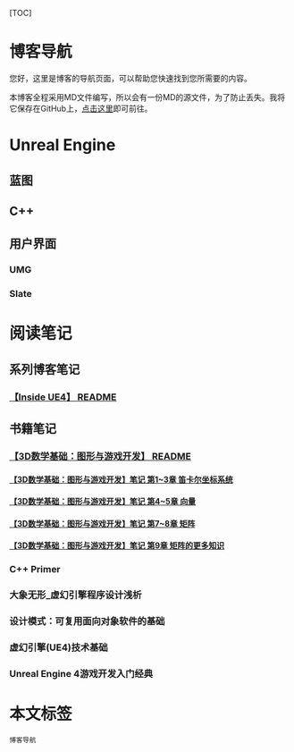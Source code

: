 [TOC]

# 博客导航

您好，这里是博客的导航页面，可以帮助您快速找到您所需要的内容。

本博客全程采用MD文件编写，所以会有一份MD的源文件，为了防止丢失。我将它保存在GitHub上，[点击这里](https://github.com/sin998/Blog)即可前往。

# Unreal Engine



## 蓝图



## C++



## 用户界面

### UMG



### Slate



# 阅读笔记

## 系列博客笔记

### [【Inside UE4】 README](https://www.cnblogs.com/sin998/p/15235687.html)



## 书籍笔记

### [【3D数学基础：图形与游戏开发】 README](https://www.cnblogs.com/sin998/p/15235598.html)

#### [【3D数学基础：图形与游戏开发】笔记 第1~3章 笛卡尔坐标系统](https://www.cnblogs.com/sin998/p/15221153.html)

#### [【3D数学基础：图形与游戏开发】笔记 第4~5章 向量](https://www.cnblogs.com/sin998/p/15221246.html)

#### [【3D数学基础：图形与游戏开发】笔记 第7~8章 矩阵](https://www.cnblogs.com/sin998/p/15228118.html)

#### [【3D数学基础：图形与游戏开发】笔记 第9章 矩阵的更多知识](https://www.cnblogs.com/sin998/p/15229522.html)

### C++ Primer

### 大象无形_虚幻引擎程序设计浅析

### 设计模式：可复用面向对象软件的基础

### 虚幻引擎(UE4)技术基础

### Unreal Engine 4游戏开发入门经典



# 本文标签

`博客导航`
